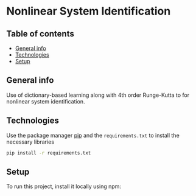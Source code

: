# Nonlinear System Identification

## Table of contents
* [General info](#general-info)
* [Technologies](#technologies)
* [Setup](#setup)

## General info
Use of dictionary-based learning along with 4th order Runge-Kutta to for nonlinear system identification.
	
## Technologies
Use the package manager [pip](https://pip.pypa.io/en/stable/) and the `requirements.txt` to install the necessary libraries

```bash
pip install -r requirements.txt
```
	
## Setup
To run this project, install it locally using npm:


